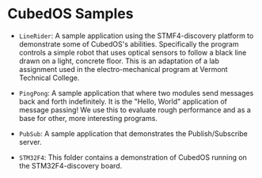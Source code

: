 
CubedOS Samples
===============

+ `LineRider`: A sample application using the STMF4-discovery platform to demonstrate some of
  CubedOS's abilities. Specifically the program controls a simple robot that uses optical
  sensors to follow a black line drawn on a light, concrete floor. This is an adaptation of a
  lab assignment used in the electro-mechanical program at Vermont Technical College.

+ `PingPong`: A sample application that where two modules send messages back and forth
  indefinitely. It is the "Hello, World" application of message passing! We use this to evaluate
  rough performance and as a base for other, more interesting programs.
  
+ `PubSub`: A sample application that demonstrates the Publish/Subscribe server.

+ `STM32F4`: This folder contains a demonstration of CubedOS running on the STM32F4-discovery
  board.

